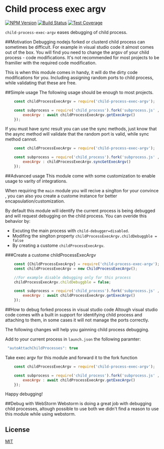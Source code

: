 # Child process exec argv
[![NPM Version][npm-image]][npm-url]
[![Build Status][travis-image]][travis-url]
[![Test Coverage][coveralls-image]][coveralls-url]

`child-process-exec-argv` eases debugging of child process.

##Motivation
Debugging nodejs forked or clusterd child process can sometimes be difficult.
For example in visual studio code it almost comes out of the box.
You will find you need to change the argsv of your child process - code modifications.
It's not recommended for most projects to be framilier with the required code modification.

This is when this module comes in handy, it will do the dirty code modifications for you.
Including assigning random ports to child process, while validating that these are free.

##Simple usage
The following usage should be enough to most projects.
```js
    const childProcessExecArgv = require('child-process-exec-argv');

    const subprocess = require('child_process').fork('subprocess.js' , [] , {
        execArgv : await childProcessExecArgv.getExecArgv()
    });
```
If you must have *sync* result you can use the sync methods, just know that the async method will validate that the random port is valid, while sync method cannot.
```js
    const childProcessExecArgv = require('child-process-exec-argv');

    const subprocess = require('child_process').fork('subprocess.js' , [] , {
        execArgv : childProcessExecArgv.syncGetExecArgv()
    });
```

##Advanced usage
This module come with some customization to enable usage to varity of integrations.

When requiring the `main` module you will recive a singlton for your convince , you can also you create a custome instance for better encapsulation/customization.

By default this module will identify the current process is being debugged and will request debugging on the child process.
You can overide this behavior by:
  * Excuting the main process with `child-debugger=disabled`.
  * Modifing the singlton property `childProcessExecArgv.childDebuggble = false`
  * By creating a custome `childProcessExecArgv`.

###Create a custome childProcessExecArgv

```js
    const {ChildProcessExecArgv} = require('child-process-exec-argv');
    const childProcessExecArgv = new ChildProcessExecArgv();

    //For example disable debugging only for this process
    childProcessExecArgv.childDebuggble = false;

    const subprocess = require('child_process').fork('subprocess.js' , [] , {
        execArgv : await childProcessExecArgv.getExecArgv()
    });

```

##How to debug forked process in visual studio code
Altough visual studio code comes with a built in support for identifying child process and attaching to them, in some cases it will not manage the ports correctly.

The following changes will help you gainning child process debugging.

Add to your current process in `launch.json` the following paramter:
```js
 "autoAttachChildProcesses": true
```

Take exec argv for this module and forward it to the fork function
```js
    const childProcessExecArgv = require('child-process-exec-argv');

    const subprocess = require('child_process').fork('subprocess.js' , [] , {
        execArgv : await childProcessExecArgv.getExecArgv()
    });
```

Happy debugging!

##Debug with WebStorm
Webstorm is doing a great job with debugging child processes, altough possible to use both we didn't find a reason to use this module while using webstorm.


## License

  [MIT](LICENSE)

[npm-image]: https://img.shields.io/npm/v/child-process-exec-argv.svg
[npm-url]: https://npmjs.org/package/child-process-exec-argv
[travis-image]: https://img.shields.io/travis/hisco/child-process-exec-argv/master.svg?style=flat-square
[travis-url]: https://travis-ci.org/hisco/child-process-exec-argv
[coveralls-image]: https://coveralls.io/repos/github/hisco/child-process-exec-argv/badge.svg?branch=master
[coveralls-url]: https://coveralls.io/github/hisco/child-process-exec-argv?branch=master

